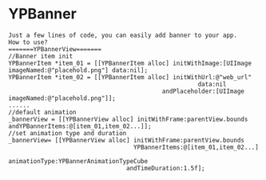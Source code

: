 # YPBanner
    Just a few lines of code, you can easily add banner to your app. 
    How to use?
    =======YPBannerView=======
    //Banner item init
    YPBannerItem *item_01 = [[YPBannerItem alloc] initWithImage:[UIImage imageNamed:@"placehold.png"] data:nil];
    YPBannerItem *item_02 = [[YPBannerItem alloc] initWithUrl:@"web_url" 
                                                         data:nil 
                                               andPlaceholder:[UIImage imageNamed:@"placehold.png"]];
    ......
    //default animation
    _bannerView = [[YPBannerView alloc] initWithFrame:parentView.bounds andYPBannerItems:@[item_01,item_02...]];     
    //set animation type and duration
    _bannerView= [[YPBannerView alloc] initWithFrame:parentView.bounds 
                                       YPBannerItems:@[item_01,item_02...] 
                                       animationType:YPBannerAnimationTypeCube 
                                     andTimeDuration:1.5f];
   

